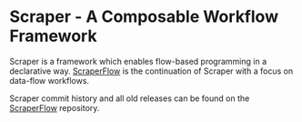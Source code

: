 Scraper - A Composable Workflow Framework
=========================================

Scraper is a framework which enables flow-based programming in a declarative way. 
[ScraperFlow](https://github.com/scraperflow/scraperflow) 
is the continuation of Scraper with a focus on data-flow workflows.

Scraper commit history and all old releases can be found on the 
[ScraperFlow](https://github.com/scraperflow/scraperflow) 
repository.
